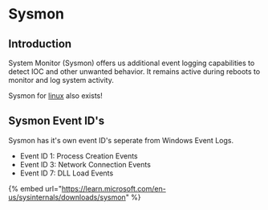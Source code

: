 # Sysmon



## Introduction

System Monitor (Sysmon) offers us additional event logging capabilities to detect IOC and other unwanted behavior. It remains active during reboots to monitor and log system activity.

Sysmon for [linux](https://github.com/Sysinternals/SysmonForLinux) also exists!

## Sysmon Event ID's

Sysmon has it's own event ID's seperate from Windows Event Logs.

* Event ID 1: Process Creation Events
* Event ID 3: Network Connection Events
* Event ID 7: DLL Load Events

{% embed url="https://learn.microsoft.com/en-us/sysinternals/downloads/sysmon" %}

